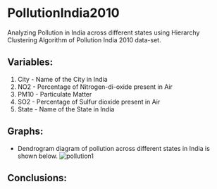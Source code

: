 # PollutionIndia2010
Analyzing Pollution in India across different states using Hierarchy Clustering Algorithm of Pollution India 2010 data-set.

## Variables:
1) City - Name of the City in India
2) NO2 - Percentage of Nitrogen-di-oxide present in Air
3) PM10 - Particulate Matter
4) SO2 - Percentage of Sulfur dioxide present in Air
5) State - Name of the State in India

## Graphs: 
- Dendrogram diagram of pollution across different states in India is shown below.
![pollution1](https://user-images.githubusercontent.com/44108439/50943357-19bc0f00-14b2-11e9-83b9-53ee688f1203.png)

## Conclusions: 
